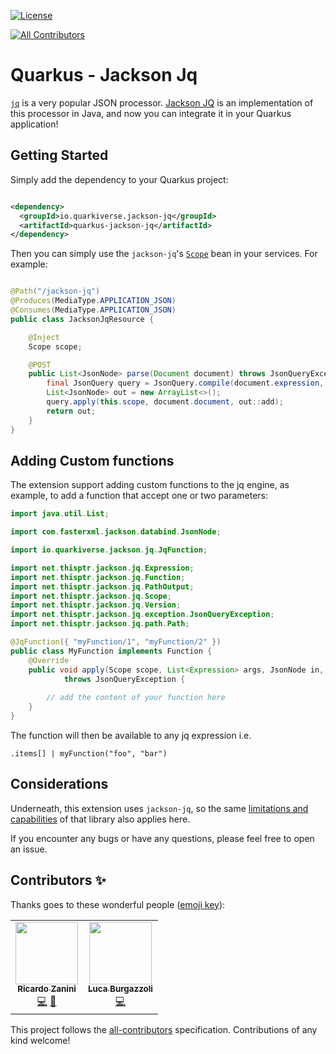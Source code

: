 [![License](https://img.shields.io/badge/License-Apache%202.0-blue.svg)](https://opensource.org/licenses/Apache-2.0)
<!-- ALL-CONTRIBUTORS-BADGE:START - Do not remove or modify this section -->
[![All Contributors](https://img.shields.io/badge/all_contributors-2-orange.svg?style=flat-square)](#contributors-)
<!-- ALL-CONTRIBUTORS-BADGE:END -->

# Quarkus - Jackson Jq

[`jq`](https://stedolan.github.io/jq/) is a very popular JSON processor.
[Jackson JQ](https://github.com/eiiches/jackson-jq) is an implementation of this processor in Java, and now you can
integrate it in your Quarkus application!

## Getting Started

Simply add the dependency to your Quarkus project:

```xml

<dependency>
  <groupId>io.quarkiverse.jackson-jq</groupId>
  <artifactId>quarkus-jackson-jq</artifactId>
</dependency>
```

Then you can simply use the `jackson-jq`'s
[`Scope`](https://github.com/eiiches/jackson-jq/blob/develop/1.x/jackson-jq/src/test/java/examples/Usage.java) bean in
your services. For example:

```java

@Path("/jackson-jq")
@Produces(MediaType.APPLICATION_JSON)
@Consumes(MediaType.APPLICATION_JSON)
public class JacksonJqResource {

    @Inject
    Scope scope;

    @POST
    public List<JsonNode> parse(Document document) throws JsonQueryException {
        final JsonQuery query = JsonQuery.compile(document.expression, Versions.JQ_1_6);
        List<JsonNode> out = new ArrayList<>();
        query.apply(this.scope, document.document, out::add);
        return out;
    }
}
```


## Adding Custom functions

The extension support adding custom functions to the jq engine, as example, to add a function that accept one or two parameters:

```java
import java.util.List;

import com.fasterxml.jackson.databind.JsonNode;

import io.quarkiverse.jackson.jq.JqFunction;

import net.thisptr.jackson.jq.Expression;
import net.thisptr.jackson.jq.Function;
import net.thisptr.jackson.jq.PathOutput;
import net.thisptr.jackson.jq.Scope;
import net.thisptr.jackson.jq.Version;
import net.thisptr.jackson.jq.exception.JsonQueryException;
import net.thisptr.jackson.jq.path.Path;

@JqFunction({ "myFunction/1", "myFunction/2" })
public class MyFunction implements Function {
    @Override
    public void apply(Scope scope, List<Expression> args, JsonNode in, Path path, PathOutput output, Version version)
            throws JsonQueryException {
        
        // add the content of your function here
    }
}
```

The function will then be available to any jq expression i.e.

```shell
.items[] | myFunction("foo", "bar")
```


## Considerations

Underneath, this extension uses `jackson-jq`, so the
same [limitations and capabilities](https://github.com/eiiches/jackson-jq#implementation-status)
of that library also applies here.

If you encounter any bugs or have any questions, please feel free to open an issue.

## Contributors ✨

Thanks goes to these wonderful people ([emoji key](https://allcontributors.org/docs/en/emoji-key)):

<!-- ALL-CONTRIBUTORS-LIST:START - Do not remove or modify this section -->
<!-- prettier-ignore-start -->
<!-- markdownlint-disable -->
<table>
  <tr>
    <td align="center"><a href="https://ricardozanini.medium.com/"><img src="https://avatars.githubusercontent.com/u/1538000?v=4?s=100" width="100px;" alt=""/><br /><sub><b>Ricardo Zanini</b></sub></a><br /><a href="https://github.com/quarkiverse/quarkus-jackson-jq/commits?author=ricardozanini" title="Code">💻</a> <a href="#maintenance-ricardozanini" title="Maintenance">🚧</a></td>
    <td align="center"><a href="http://lburgazzoli.github.io"><img src="https://avatars.githubusercontent.com/u/1868933?v=4?s=100" width="100px;" alt=""/><br /><sub><b>Luca Burgazzoli</b></sub></a><br /><a href="https://github.com/quarkiverse/quarkus-jackson-jq/commits?author=lburgazzoli" title="Code">💻</a></td>
  </tr>
</table>

<!-- markdownlint-restore -->
<!-- prettier-ignore-end -->

<!-- ALL-CONTRIBUTORS-LIST:END -->

This project follows the [all-contributors](https://github.com/all-contributors/all-contributors) specification. Contributions of any kind welcome!
